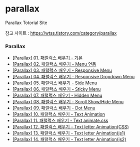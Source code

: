 # parallax

Parallax Totorial Site

참고 사이트 : https://wtss.tistory.com/category/parallax

<div class="parallax">
  <h3>Parallax</h3>
  <ul>
    <li><a href="http://wtss.tistory.com/154">[Parallax] 01. 패럴럭스 배우기 - 기본</a></li>
    <li><a href="http://wtss.tistory.com/155">[Parallax] 02. 패럴럭스 배우기 - Menu 연동</a></li>
    <li><a href="http://wtss.tistory.com/156">[Parallax] 03. 패럴럭스 배우기 - Responsive Menu</a></li>
    <li><a href="http://wtss.tistory.com/157">[Parallax] 04. 패럴럭스 배우기 - Responsive Dropdown Menu</a></li>
    <li><a href="http://wtss.tistory.com/158">[Parallax] 05. 패럴럭스 배우기 - Side Menu</a></li>
    <li><a href="http://wtss.tistory.com/159">[Parallax] 06. 패럴럭스 배우기 - Sticky Menu</a></li>
    <li><a href="http://wtss.tistory.com/160">[Parallax] 07. 패럴럭스 배우기 - Hidden Menu</a></li>
    <li><a href="http://wtss.tistory.com/161">[Parallax] 08. 패럴럭스 배우기 - Scroll Show/Hide Menu</a></li>
    <li><a href="http://wtss.tistory.com/162">[Parallax] 09. 패럴럭스 배우기 - Dot Menu</a></li>
    <li><a href="http://wtss.tistory.com/163">[Parallax] 10. 패럴럭스 배우기 - Text Animation</a></li>
    <li><a href="http://wtss.tistory.com/164">[Parallax] 11. 패럴럭스 배우기 - Text animate.css</a></li>
    <li><a href="http://wtss.tistory.com/165">[Parallax] 12. 패럴럭스 배우기 - Text letter Animation(CSS)</a></li>
    <li><a href="http://wtss.tistory.com/166">[Parallax] 13. 패럴럭스 배우기 - Text letter Animation(js1)</a></li>
    <li><a href="http://wtss.tistory.com/167">[Parallax] 14. 패럴럭스 배우기 - Text letter Animation(js2)</a></li>
  </ul>
</div>
